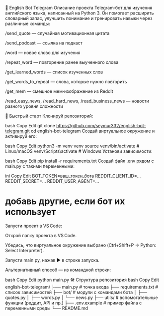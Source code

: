 📘 English Bot Telegram
Описание проекта
Telegram‑бот для изучения английского языка, написанный на Python 3. Он помогает расширить словарный запас, улучшить понимание и тренировать навыки через различные команды:

/send_quote — случайная мотивационная цитата

/send_podcast — ссылка на подкаст

/word — новое слово для изучения

/repeat_word — повторение ранее выученного слова

/get_learned_words — список изученных слов

/get_words_to_repeat — слова, которые нужно повторить

/get_mem — смешное мем‑изображение из Reddit

/read_easy_news, /read_hard_news, /read_business_news — новости разного уровня сложности

🚀 Быстрый старт
Клонируй репозиторий:

bash
Copy
Edit
git clone https://github.com/seymur332/english-bot-telegram.git
cd english-bot-telegram
Создай виртуальное окружение и активируй его:

bash
Copy
Edit
python3 -m venv venv
source venv/bin/activate  # Linux/macOS
venv\Scripts\activate     # Windows
Установи зависимости:

bash
Copy
Edit
pip install -r requirements.txt
Создай файл .env рядом с main.py с такими переменными:

ini
Copy
Edit
BOT_TOKEN=ваш_токен_бота
REDDIT_CLIENT_ID=...
REDDIT_SECRET=...
REDDIT_USER_AGENT=...
# добавь другие, если бот их использует
Запусти проект в VS Code:

Открой папку проекта в VS Code.

Убедись, что виртуальное окружение выбрано (Ctrl+Shift+P → Python: Select Interpreter).

Запусти main.py, нажав ▶️ в строке запуска.

Альтернативный способ — из командной строки:

bash
Copy
Edit
python main.py
🛠 Структура репозитория
bash
Copy
Edit
english-bot-telegram/
├── main.py                # точка входа
├── requirements.txt       # список зависимостей
├── bot/                   # модули с командами бота
│   ├── quotes.py
│   ├── words.py
│   └── news.py
├── utils/                 # вспомогательные функции (реддит, API и пр.)
├── .env.example           # пример файла с переменными среды
└── README.md
